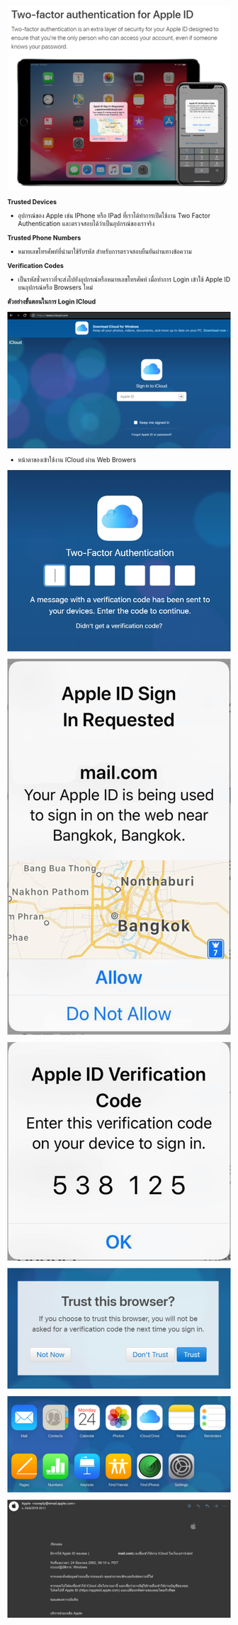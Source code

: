 ![GitHub Logo](pic/Apple1.PNG)

**Trusted Devices**

  * อุปกรณ์ของ Apple เช่น IPhone หรือ IPad ที่เราได้ทำการเปิดใช้งาน Two Factor Authentication และตรวจสอบได้ว่าเป็นอุปกรณ์ของเราจริง

**Trusted Phone Numbers**

  *	หมายเลขโทรศัพท์ที่นำมาใช้รับรหัส สำหรับการตรวจสอบยืนยันผ่านทางข้อความ

**Verification Codes**

  *	เป็นรหัสชั่วคราวที่จะส่งไปยังอุปกรณ์หรือหมายเลขโทรศัพท์ เมื่อทำการ Login เข้าใช้ Apple ID บนอุปกรณ์หรือ Browsers ใหม่

**ตัวอย่างขั้นตอนในการ Login ICloud**

![GitHub Logo](pic/Apple2.PNG)

  * หน้าตาของเข้าใช้งาน ICloud ผ่าน Web Browers
  
![GitHub Logo](pic/Apple3.PNG)

![GitHub Logo](pic/Apple4.jpg)

![GitHub Logo](pic/Apple5.jpg)

![GitHub Logo](pic/Apple6.PNG)

![GitHub Logo](pic/Apple7.PNG)

![GitHub Logo](pic/Apple8.PNG)
